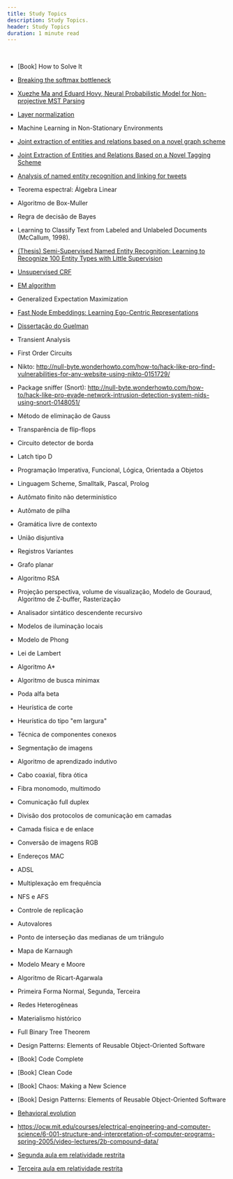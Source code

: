 ```yaml
---
title: Study Topics
description: Study Topics.
header: Study Topics
duration: 1 minute read
---
```


&nbsp;

* [Book] How to Solve It

* [Breaking the softmax bottleneck](https://arxiv.org/pdf/1711.03953.pdf)

* [Xuezhe Ma and Eduard Hovy, Neural Probabilistic Model for Non-projective MST Parsing](https://arxiv.org/pdf/1701.00874.pdf)

* [Layer normalization](https://arxiv.org/pdf/1607.0645a0.pdf)

* Machine Learning in Non-Stationary Environments

* [Joint extraction of entities and relations based on a novel graph scheme](https://aclweb.org/anthology/P17-1113)

* [Joint Extraction of Entities and Relations Based on a Novel Tagging Scheme](https://aclweb.org/anthology/P17-1113)

* [Analysis of named entity recognition and linking for tweets](https://www.sciencedirect.com/science/article/abs/pii/S0306457314001034?via%3Dihub)

* Teorema espectral: Álgebra Linear

* Algoritmo de Box-Muller

* Regra de decisão de Bayes

* Learning to Classify Text from Labeled and Unlabeled Documents (McCallum, 1998).

* [(Thesis) Semi-Supervised Named Entity Recognition: Learning to Recognize 100 Entity Types with Little Supervision](http://cogprints.org/5859/1/Thesis-David-Nadeau.pdf)

* [Unsupervised CRF](https://pdfs.semanticscholar.org/e86b/2a09cae91ecf932eb1830b08c51b93bbcb9d.pdf?_ga=2.132071628.2146457305.1553630170-93490933.1552497550)

* [EM algorithm](http://www.mayagupta.org/publications/EMbookGuptaChen2010.pdf)

* Generalized Expectation Maximization

* [Fast Node Embeddings: Learning Ego-Centric Representations](https://openreview.net/pdf?id=ryhG1PkwG)

* [Dissertação do Guelman](https://www.dcc.ufmg.br/pos/cursos/defesas/1797M.PDF)

* Transient Analysis

* First Order Circuits

* Nikto: http://null-byte.wonderhowto.com/how-to/hack-like-pro-find-vulnerabilities-for-any-website-using-nikto-0151729/

* Package sniffer (Snort): http://null-byte.wonderhowto.com/how-to/hack-like-pro-evade-network-intrusion-detection-system-nids-using-snort-0148051/

* Método de eliminação de Gauss

* Transparência de flip-flops

* Circuito detector de borda

* Latch tipo D

* Programação Imperativa, Funcional, Lógica, Orientada a Objetos

* Linguagem Scheme, Smalltalk, Pascal, Prolog

* Autômato finito não determinístico

* Autômato de pilha

* Gramática livre de contexto

* União disjuntiva

* Registros Variantes

* Grafo planar

* Algoritmo RSA

* Projeção perspectiva, volume de visualização, Modelo de Gouraud, Algoritmo de Z-buffer, Rasterização

* Analisador sintático descendente recursivo

* Modelos de iluminação locais

* Modelo de Phong

* Lei de Lambert

* Algoritmo A\*

* Algoritmo de busca minimax

* Poda alfa beta

* Heurística de corte

* Heurística do tipo "em largura"

* Técnica de componentes conexos

* Segmentação de imagens

* Algoritmo de aprendizado indutivo

* Cabo coaxial, fibra ótica

* Fibra monomodo, multimodo

* Comunicação full duplex

* Divisão dos protocolos de comunicação em camadas

* Camada física e de enlace

* Conversão de imagens RGB

* Endereços MAC

* ADSL

* Multiplexação em frequência

* NFS e AFS

* Controle de replicação

* Autovalores

* Ponto de interseção das medianas de um triângulo

* Mapa de Karnaugh

* Modelo Meary e Moore

* Algoritmo de Ricart-Agarwala

* Primeira Forma Normal, Segunda, Terceira

* Redes Heterogêneas

* Materialismo histórico

* Full Binary Tree Theorem

* Design Patterns: Elements of Reusable Object-Oriented Software

* [Book] Code Complete

* [Book] Clean Code

* [Book] Chaos: Making a New Science

* [Book] Design Patterns: Elements of Reusable Object-Oriented Software

* [Behavioral evolution](https://www.youtube.com/watch?v=NNnIGh9g6fA&index=1&list=PL848F2368C90DDC3D)

* https://ocw.mit.edu/courses/electrical-engineering-and-computer-science/6-001-structure-and-interpretation-of-computer-programs-spring-2005/video-lectures/2b-compound-data/

* [Segunda aula em relatividade restrita](https://www.youtube.com/watch?v=qfTJP7Soto4)

* [Terceira aula em relatividade restrita](https://www.youtube.com/watch?v=_R6J8Wb1Xek)

